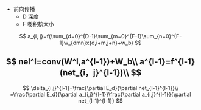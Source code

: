 - 前向传播
  - D 深度
  - F 卷积核大小

$$
a_{i, j}=f(\sum_{d=0}^{D-1}\sum_{m=0}^{F-1}\sum_{n=0}^{F-1}w_{dmn}x{d,i+m,j+n}+w_b)
$$








$$
nel^l=conv(W^l,a^{l-1})+W_b\\
a^{l-1}=f^{l-1}(net_{i，j}^{l-1})\\
$$
--
$$
\delta_{i,j}^{l-1}=\frac{\partial E_d}{\partial net_{l-1}^{l-1}}\\
=\frac{\partial E_d}{\partial a_{i,j}^{l-1}}\frac{\partial a_{i,j}^{l-1}}{\partial net_{l-1}^{l-1}}
$$
 